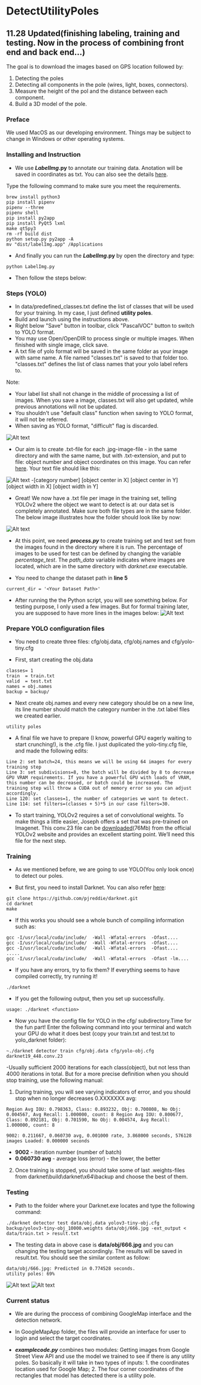 # DetectUtilityPoles
## 11.28 Updated(finishing labeling, training and testing. Now in the process of combining front end and back end...)

The goal is to download the images based on GPS location followed by:
1. Detecting the poles
2. Detecting all components in the pole (wires, light, boxes, connectors).
3. Measure the height of the pol and the distance between each component.
4. Build a 3D model of the pole.

### Preface

We used MacOS as our developing environment. Things may be subject to change in Windows or other operating systems. 

### Installing and Instruction

- We use **_LabelImg_.py** to annotate our training data. Anotation will be saved in coordinates as txt. You can also see the details [here](https://github.com/tzutalin/labelImg#macos).

Type the following command to make sure you meet the requirements.

```
brew install python3
pip install pipenv
pipenv --three
pipenv shell
pip install py2app
pip install PyQt5 lxml
make qt5py3
rm -rf build dist
python setup.py py2app -A
mv "dist/labelImg.app" /Applications
```
- And finally you can run the **_LabelImg_.py** by open the directory and type:
```
python LabelImg.py
```

- Then follow the steps below:


### Steps (YOLO)
- In data/predefined_classes.txt define the list of classes that will be used for your training. In my case, I just defined **utility poles**.
- Build and launch using the instructions above.
- Right below "Save" button in toolbar, click "PascalVOC" button to switch to YOLO format.
- You may use Open/OpenDIR to process single or multiple images. When finished with single image, click save.
- A txt file of yolo format will be saved in the same folder as your image with same name. A file named "classes.txt" is saved to that folder too. "classes.txt" defines the list of class names that your yolo label refers to.

Note:

- Your label list shall not change in the middle of processing a list of images. When you save a image, classes.txt will also get updated, while previous annotations will not be updated.
- You shouldn't use "default class" function when saving to YOLO format, it will not be referred.
- When saving as YOLO format, "difficult" flag is discarded.

![Alt text](https://github.com/leonshen95/DetectUtilityPoles/blob/master/YOLO.jpg)

- Our aim is to create .txt-file for each .jpg-image-file - in the same directory and with the same name, but with .txt-extension, and put to file: object number and object coordinates on this image. You can refer [here](https://medium.com/@manivannan_data/how-to-train-yolov2-to-detect-custom-objects-9010df784f36). Your text file should like this:

![Alt text](https://cdn-images-1.medium.com/max/1600/0*DlB8bHOE0E8WzLik.PNG)
-[category number] [object center in X] [object center in Y] [object width in X] [object width in Y]

- Great! We now have a .txt file per image in the training set, telling YOLOv2 where the object we want to detect is at: our data set is completely annotated. Make sure both file types are in the same folder. The below image illustrates how the folder should look like by now:

![Alt text](https://github.com/leonshen95/DetectUtilityPoles/blob/master/annotated_images.jpg?raw=true)

- At this point, we need **_process.py_** to create training set and test set from the images found in the directory where it is run. The percentage of images to be used for test can be defined by changing the variable _percentage_test_. The _path_data_ variable indicates where images are located, which are in the same directory with _darknet.exe_ executable.

- You need to change the dataset path in **line 5**

```
current_dir = '<Your Dataset Path>'
```
- After running the the Python script, you will see something below. For testing purpose, I only used a few images. But for formal training later, you are supposed to have more lines in the images below:
![Alt text](https://github.com/leonshen95/DetectUtilityPoles/blob/master/train_test.jpg?raw=true)

### Prepare YOLO configuration files
- You need to create three files: cfg/obj.data, cfg/obj.names and cfg/yolo-tiny.cfg

- First, start creating the obj.data

```
classes= 1  
train  = train.txt  
valid  = test.txt  
names = obj.names  
backup = backup/
```
- Next create obj.names and every new category should be on a new line, its line number should match the category number in the .txt label files we created earlier.
```
utility poles
```
- A final file we have to prepare (I know, powerful GPU eagerly waiting to start crunching!), is the .cfg file. I just duplicated the yolo-tiny.cfg file, and made the following edits:
```
Line 2: set batch=24, this means we will be using 64 images for every training step
Line 3: set subdivisions=8, the batch will be divided by 8 to decrease GPU VRAM requirements. If you have a powerful GPU with loads of VRAM, this number can be decreased, or batch could be increased. The training step will throw a CUDA out of memory error so you can adjust accordingly.
Line 120: set classes=1, the number of categories we want to detect.
Line 114: set filters=(classes + 5)*5 in our case filters=30.
```
- To start training, YOLOv2 requires a set of convolutional weights. To make things a little easier, Joseph offers a set that was pre-trained on Imagenet. This conv.23 file can be [downloaded](https://pjreddie.com/media/files/darknet19_448.conv.23)(76Mb) from the official YOLOv2 website and provides an excellent starting point. We’ll need this file for the next step.

### Training

- As we mentioned before, we are going to use YOLO(You only look once) to detect our poles.

- But first, you need to install Darknet. You can also refer [here](https://github.com/tzutalin/labelImg#macos):
```
git clone https://github.com/pjreddie/darknet.git
cd darknet
make
```
- If this works you should see a whole bunch of compiling information such as:
```mkdir -p obj
gcc -I/usr/local/cuda/include/  -Wall -Wfatal-errors  -Ofast....
gcc -I/usr/local/cuda/include/  -Wall -Wfatal-errors  -Ofast....
gcc -I/usr/local/cuda/include/  -Wall -Wfatal-errors  -Ofast....
.....
gcc -I/usr/local/cuda/include/  -Wall -Wfatal-errors  -Ofast -lm....
```
- If you have any errors, try to fix them? If everything seems to have compiled correctly, try running it!
```
./darknet
```
- If you get the following output, then you set up successfully.
```
usage: ./darknet <function>
```
- Now you have the config file for YOLO in the cfg/ subdirectory.Time for the fun part! Enter the following command into your terminal and watch your GPU do what it does best (copy your train.txt and test.txt to yolo_darknet folder):
```
~./darknet detector train cfg/obj.data cfg/yolo-obj.cfg darknet19_448.conv.23
```
-Usually sufficient 2000 iterations for each class(object), but not less than 4000 iterations in total. But for a more precise definition when you should stop training, use the following manual:

1. During training, you will see varying indicators of error, and you should stop when no longer decreases 0.XXXXXXX avg:
```
Region Avg IOU: 0.798363, Class: 0.893232, Obj: 0.700808, No Obj: 0.004567, Avg Recall: 1.000000, count: 8 Region Avg IOU: 0.800677, Class: 0.892181, Obj: 0.701590, No Obj: 0.004574, Avg Recall: 1.000000, count: 8

9002: 0.211667, 0.060730 avg, 0.001000 rate, 3.868000 seconds, 576128 images Loaded: 0.000000 seconds
```
- **9002** - iteration number (number of batch)
- **0.060730 avg** - average loss (error) - the lower, the better
2. Once training is stopped, you should take some of last .weights-files from darknet\build\darknet\x64\backup and choose the best of them.

### Testing 
- Path to the folder where your Darknet.exe locates and type the following command:
```
./darknet detector test data/obj.data yolov3-tiny-obj.cfg backup/yolov3-tiny-obj_10000.weights data/obj/666.jpg -ext_output < data/train.txt > result.txt
```
- The testing data in above case is **data/obj/666.jpg** and you can changing the testing target accordingly. The results will be saved in result.txt. You should see the similar content as follow:
```
data/obj/666.jpg: Predicted in 0.774528 seconds.
utility poles: 69%
```
![Alt text](https://github.com/leonshen95/DetectUtilityPoles/blob/master/predictions%201.jpg?raw=true)
![Alt text](https://github.com/leonshen95/DetectUtilityPoles/blob/master/predictions%202.jpg?raw=true)

### Current status
- We are during the proccess of combining GoogleMap interface and the detection network.

- In GoogleMapApp folder, the files will provide an interface for user to login and select the target coordinates.

- **_examplecode.py_** combines two modules: Getting images from Google Street View API and use the model we trained to see if there is any utility poles. So basically it will take in two types of inputs: 1. the coordinates location used for Google Map; 2. The four corner coordinates of the rectangles that model has detected there is a utility pole.

